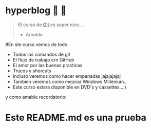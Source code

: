 # hyperblog  👻  💚
>El curso de [Git](https://platzi.com/cursos/git-github/ "Git") es super nice....
> - Arnoldo

#En ste curso vemos de todo
* Todos los comandos de git
* El flujo de trabajo ern GitHub
* El amor por las buenas practicas
* Trucos y shorcuts
* incluso veremos como hacer empanadas jajajajajaj
* Tambien veremos como mejorar Windows Millenium...
* Este curso estara disponible en DVD's y cassettes...:)



y como amable recordatorio: 
# **Este README.md es una prueba**